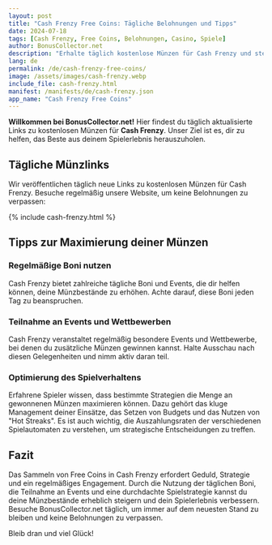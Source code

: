 ```yaml
---
layout: post
title: "Cash Frenzy Free Coins: Tägliche Belohnungen und Tipps"
date: 2024-07-18
tags: [Cash Frenzy, Free Coins, Belohnungen, Casino, Spiele]
author: BonusCollector.net
description: "Erhalte täglich kostenlose Münzen für Cash Frenzy und steigere dein Spielerlebnis mit unseren exklusiven Tipps und Tricks."
lang: de
permalink: /de/cash-frenzy-free-coins/
image: /assets/images/cash-frenzy.webp
include_file: cash-frenzy.html
manifest: /manifests/de/cash-frenzy.json
app_name: "Cash Frenzy Free Coins"
---
```


**Willkommen bei BonusCollector.net!** Hier findest du täglich aktualisierte Links zu kostenlosen Münzen für **Cash Frenzy**. Unser Ziel ist es, dir zu helfen, das Beste aus deinem Spielerlebnis herauszuholen. 

## Tägliche Münzlinks

Wir veröffentlichen täglich neue Links zu kostenlosen Münzen für Cash Frenzy. Besuche regelmäßig unsere Website, um keine Belohnungen zu verpassen:

{% include cash-frenzy.html %}

## Tipps zur Maximierung deiner Münzen

### Regelmäßige Boni nutzen
Cash Frenzy bietet zahlreiche tägliche Boni und Events, die dir helfen können, deine Münzbestände zu erhöhen. Achte darauf, diese Boni jeden Tag zu beanspruchen.

### Teilnahme an Events und Wettbewerben
Cash Frenzy veranstaltet regelmäßig besondere Events und Wettbewerbe, bei denen du zusätzliche Münzen gewinnen kannst. Halte Ausschau nach diesen Gelegenheiten und nimm aktiv daran teil.

### Optimierung des Spielverhaltens
Erfahrene Spieler wissen, dass bestimmte Strategien die Menge an gewonnenen Münzen maximieren können. Dazu gehört das kluge Management deiner Einsätze, das Setzen von Budgets und das Nutzen von "Hot Streaks". Es ist auch wichtig, die Auszahlungsraten der verschiedenen Spielautomaten zu verstehen, um strategische Entscheidungen zu treffen.

## Fazit

Das Sammeln von Free Coins in Cash Frenzy erfordert Geduld, Strategie und ein regelmäßiges Engagement. Durch die Nutzung der täglichen Boni, die Teilnahme an Events und eine durchdachte Spielstrategie kannst du deine Münzbestände erheblich steigern und dein Spielerlebnis verbessern. Besuche BonusCollector.net täglich, um immer auf dem neuesten Stand zu bleiben und keine Belohnungen zu verpassen.

Bleib dran und viel Glück!